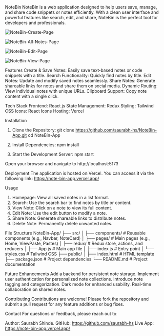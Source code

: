 NoteBin
NoteBin is a web application designed to help users save, manage, and share code snippets or notes efficiently. With a clean user interface and powerful features like search, edit, and share, NoteBin is the perfect tool for developers and professionals.

![NoteBin-Create-Page](https://github.com/user-attachments/assets/a20fbb55-b9d4-4faf-9fe2-e7d983e7c85d)

![NoteBin-All-Notes-Page](https://github.com/user-attachments/assets/d8faf1c1-b0e6-4fca-b25a-2edb0171d6d8)

![NoteBin-Edit-Page](https://github.com/user-attachments/assets/5cc39dc1-2f03-42d9-b793-e2c2b0fa0e79)

![NoteBin-View-Page](https://github.com/user-attachments/assets/8f722c7f-64e5-4f62-a07f-1965a84239f5)

Features
Create & Save Notes: Easily save text-based notes or code snippets with a title.
Search Functionality: Quickly find notes by title.
Edit Notes: Update and modify saved notes seamlessly.
Share Notes: Generate shareable links for notes and share them on social media.
Dynamic Routing: View individual notes with unique URLs.
Clipboard Support: Copy note content with a single click.

Tech Stack
Frontend: React.js
State Management: Redux
Styling: Tailwind CSS
Icons: React Icons
Hosting: Vercel

Installation
1. Clone the Repository:
git clone https://github.com/saurabh-hs/NoteBin-App.git
cd NoteBin-App

2. Install Dependencies:
npm install

3. Start the Development Server:
npm start

Open your browser and navigate to http://localhost:5173

Deployment
The application is hosted on Vercel. You can access it via the following link:
https://note-bin-app.vercel.app/

Usage
1. Homepage: View all saved notes in a list format.
2. Search: Use the search bar to find notes by title or content.
3. View Note: Click on a note to view its full content.
4. Edit Note: Use the edit button to modify a note.
5. Share Note: Generate shareable links to distribute notes.
6. Delete Note: Permanently delete unwanted notes.

File Structure
NoteBin-App/
├── src/
│   ├── components/      # Reusable components (e.g., Navbar, NoteCard)
│   ├── pages/           # Main pages (e.g., Home, ViewPaste, Pastes)
│   ├── redux/           # Redux store, actions, and reducers
│   ├── App.js           # Main app file
│   ├── index.js         # Entry point
│   └── styles.css       # Tailwind CSS
├── public/
│   ├── index.html       # HTML template
├── package.json         # Project dependencies
└── README.md            # Project documentation

Future Enhancements
Add a backend for persistent note storage.
Implement user authentication for personalized note collections.
Introduce note tagging and categorization.
Dark mode for enhanced usability.
Real-time collaboration on shared notes.

Contributing
Contributions are welcome! Please fork the repository and submit a pull request for any feature additions or bug fixes.

Contact
For questions or feedback, please reach out to:

Author: Saurabh Shinde.
GitHub: https://github.com/saurabh-hs
Live App: https://note-bin-app.vercel.app/
